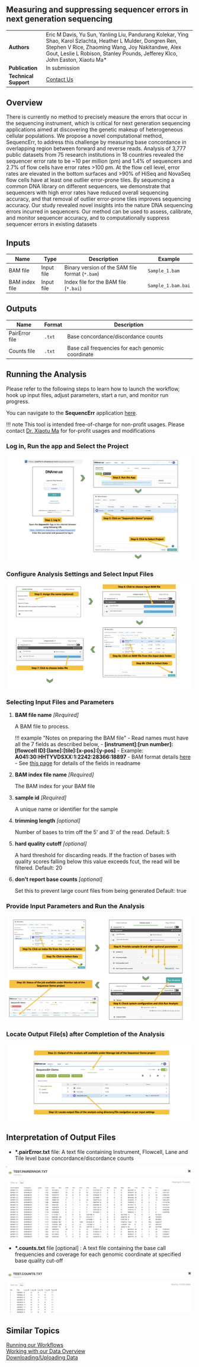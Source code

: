 ## Measuring and suppressing sequencer errors in next generation sequencing

|                       |                                                                                                                                                                                                                                                    |
| --------------------- | -------------------------------------------------------------------------------------------------------------------------------------------------------------------------------------------------------------------------------------------------- |
| **Authors**           | Eric M Davis, Yu Sun, Yanling Liu, Pandurang Kolekar, Ying Shao, Karol Szlachta, Heather L Mulder, Dongren Ren, Stephen V Rice, Zhaoming Wang, Joy Nakitandwe, Alex Gout, Leslie L Robison, Stanley Pounds, Jefferey Klco, John Easton, Xiaotu Ma* |
| **Publication**       | In submission                                                                                                                                                                                                                                      |
| **Technical Support** | [Contact Us](https://stjude.cloud/contact)                                                                                                                                                                                                         |

## Overview

There is currently no method to precisely measure the errors that occur in the sequencing instrument, which is critical for next generation sequencing applications aimed at discovering the genetic makeup of heterogeneous cellular populations. 
We propose a novel computational method, SequencErr, to address this challenge by measuring base concordance in overlapping region between forward and reverse reads. Analysis of 3,777 public datasets from 75 research institutions in 18 countries revealed the sequencer error rate to be ~10 per million (pm) and 1.4% of sequencers and 2.7% of flow cells have error rates >100 pm. At the flow cell level, error rates are elevated in the bottom surfaces and >90% of HiSeq and NovaSeq flow cells have at least one outlier error-prone tiles. 
By sequencing a common DNA library on different sequencers, we demonstrate that sequencers with high error rates have reduced overall sequencing accuracy, and that removal of outlier error-prone tiles improves sequencing accuracy. Our study revealed novel insights into the nature DNA sequencing errors incurred in sequencers. Our method can be used to assess, calibrate, and monitor sequencer accuracy, and to computationally suppress sequencer errors in existing datasets


## Inputs

| Name           | Type       | Description                                     | Example            |
| -------------- | ---------- | ----------------------------------------------- | ------------------ |
| BAM file       | Input file | Binary version of the SAM file format (`*.bam`) | `Sample_1.bam`     |
| BAM index file | Input file | Index file for the BAM file (`*.bai`)           | `Sample_1.bam.bai` |

## Outputs

| Name            | Format | Description                                       |
| -------------- | ------ | ------------------------------------------------- |
| PairError file | `.txt` | Base concordance/discordance counts               |
| Counts file    | `.txt` | Base call frequencies for each genomic coordinate |


## Running the Analysis

Please refer to the following steps to learn how to launch the workflow, hook up input files, adjust parameters, start a run, and monitor run progress.

You can navigate to the **SequencErr** application [here](https://platform.stjude.cloud/workflows/sequencerr).

!!! note
    This tool is intended free-of-charge for non-profit usages. 
    Please contact [Dr. Xiaotu Ma](mailto:Xiaotu.Ma@stjude.org) for for-profit usages and modifications
    
### Log in, Run the app and Select the Project
![](../../../files/guides/tools/sequencerr/SequencErr_steps_1-4.png) 

### Configure Analysis Settings and Select Input Files
![](../../../files/guides/tools/sequencerr/SequencErr_steps_5-7.png)

### Selecting Input Files and Parameters 
1. **BAM file name** _[Required]_

    A BAM file to process. 
    
    !!! example "Notes on preparing the BAM file"
        -   Read names must have all the 7 fields as described below,
        -   **\[instrument]:\[run number]:\[flowcell ID]:\[lane]:\[tile]:\[x-pos]:\[y-pos]**
        -   Example: **A041:30:HHTYVDSXX:1:2242:28366:18897**
        -   BAM format details [here](http://samtools.github.io/hts-specs/SAMv1.pdf)
        -   See [this page](https://help.basespace.illumina.com/articles/descriptive/fastq-files/) for details of the fields in readname 

2. **BAM index file name** _[Required]_

    The BAM index for your BAM file

3. **sample id** _[Required]_

    A unique name or identifier for the sample

4. **trimming length** _[optional]_

    Number of bases to trim off the 5' and 3' of the read.
    Default: 5

5. **hard quality cutoff** _[optional]_

    A hard threshold for discarding reads. If the fraction of bases with quality scores falling below this value exceeds fcut, the read will be filtered.
    Default: 20

6. **don't report base counts** _[optional]_
    
    Set this to prevent large count files from being generated
    Default: true

### Provide Input Parameters and Run the Analysis
![](../../../files/guides/tools/sequencerr/SequencErr_steps_7a-10.png)

### Locate Output File(s) after Completion of the Analysis
![](../../../files/guides/tools/sequencerr/SequencErr_steps_11-12.png)

## Interpretation of Output Files

* **\*.pairError.txt** file: A text file containing Instrument, Flowcell, Lane and Tile level base concordance/discordance counts

![](../../../files/guides/tools/sequencerr/pairErrorOut.png)


* **\*.counts.txt** file [optional] : A text file containing the base call frequencies and coverage for each genomic coordinate at specified base quality cut-off

![](../../../files/guides/tools/sequencerr/testCountOut.png)

## Similar Topics

[Running our Workflows](../analyzing-data/running-sj-workflows.md)  
[Working with our Data Overview](../managing-data/working-with-our-data.md)   
[Downloading/Uploading Data](../managing-data/data-transfer-app.md)   
